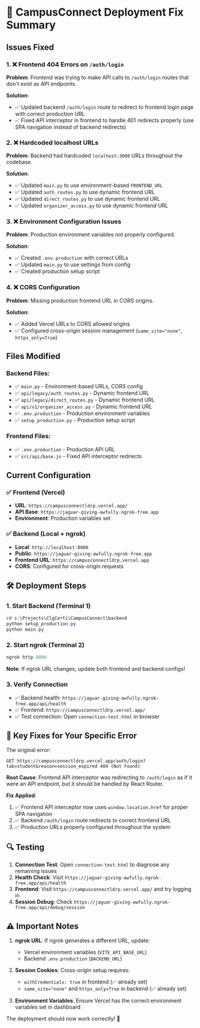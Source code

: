 # 🚀 CampusConnect Deployment Fix Summary

## Issues Fixed

### 1. ❌ Frontend 404 Errors on `/auth/login`
**Problem**: Frontend was trying to make API calls to `/auth/login` routes that don't exist as API endpoints.

**Solution**: 
- ✅ Updated backend `/auth/login` route to redirect to frontend login page with correct production URL
- ✅ Fixed API interceptor in frontend to handle 401 redirects properly (use SPA navigation instead of backend redirects)

### 2. ❌ Hardcoded localhost URLs
**Problem**: Backend had hardcoded `localhost:3000` URLs throughout the codebase.

**Solution**:
- ✅ Updated `main.py` to use environment-based `FRONTEND_URL`
- ✅ Updated `auth_routes.py` to use dynamic frontend URL
- ✅ Updated `direct_routes.py` to use dynamic frontend URL  
- ✅ Updated `organizer_access.py` to use dynamic frontend URL

### 3. ❌ Environment Configuration Issues
**Problem**: Production environment variables not properly configured.

**Solution**:
- ✅ Created `.env.production` with correct URLs
- ✅ Updated `main.py` to use settings from config
- ✅ Created production setup script

### 4. ❌ CORS Configuration 
**Problem**: Missing production frontend URL in CORS origins.

**Solution**:
- ✅ Added Vercel URLs to CORS allowed origins
- ✅ Configured cross-origin session management (`same_site="none"`, `https_only=True`)

## Files Modified

### Backend Files:
- ✅ `main.py` - Environment-based URLs, CORS config
- ✅ `api/legacy/auth_routes.py` - Dynamic frontend URL
- ✅ `api/legacy/direct_routes.py` - Dynamic frontend URL
- ✅ `api/v1/organizer_access.py` - Dynamic frontend URL
- ✅ `.env.production` - Production environment variables
- ✅ `setup_production.py` - Production setup script

### Frontend Files:
- ✅ `.env.production` - Production API URL
- ✅ `src/api/base.js` - Fixed API interceptor redirects

## Current Configuration

### ✅ Frontend (Vercel)
- **URL**: `https://campusconnectldrp.vercel.app/`
- **API Base**: `https://jaguar-giving-awfully.ngrok-free.app`
- **Environment**: Production variables set

### ✅ Backend (Local + ngrok)  
- **Local**: `http://localhost:8000`
- **Public**: `https://jaguar-giving-awfully.ngrok-free.app`
- **Frontend URL**: `https://campusconnectldrp.vercel.app`
- **CORS**: Configured for cross-origin requests

## 🛠️ Deployment Steps

### 1. Start Backend (Terminal 1)
```powershell
cd s:\Projects\ClgCerti\CampusConnect\backend
python setup_production.py
python main.py
```

### 2. Start ngrok (Terminal 2) 
```powershell
ngrok http 8000
```
**Note**: If ngrok URL changes, update both frontend and backend configs!

### 3. Verify Connection
- ✅ Backend health: `https://jaguar-giving-awfully.ngrok-free.app/api/health`
- ✅ Frontend: `https://campusconnectldrp.vercel.app/`
- ✅ Test connection: Open `connection-test.html` in browser

## 🎯 Key Fixes for Your Specific Error

The original error:
```
GET https://campusconnectldrp.vercel.app/auth/login?tab=student&reason=session_expired 404 (Not Found)
```

**Root Cause**: Frontend API interceptor was redirecting to `/auth/login` as if it were an API endpoint, but it should be handled by React Router.

**Fix Applied**: 
1. ✅ Frontend API interceptor now uses `window.location.href` for proper SPA navigation
2. ✅ Backend `/auth/login` route redirects to correct frontend URL
3. ✅ Production URLs properly configured throughout the system

## 🔍 Testing

1. **Connection Test**: Open `connection-test.html` to diagnose any remaining issues
2. **Health Check**: Visit `https://jaguar-giving-awfully.ngrok-free.app/api/health`
3. **Frontend**: Visit `https://campusconnectldrp.vercel.app/` and try logging in
4. **Session Debug**: Check `https://jaguar-giving-awfully.ngrok-free.app/api/debug/session`

## ⚠️ Important Notes

1. **ngrok URL**: If ngrok generates a different URL, update:
   - Vercel environment variables (`VITE_API_BASE_URL`)  
   - Backend `.env.production` (`BACKEND_URL`)

2. **Session Cookies**: Cross-origin setup requires:
   - `withCredentials: true` in frontend (✅ already set)
   - `same_site="none"` and `https_only=True` in backend (✅ already set)

3. **Environment Variables**: Ensure Vercel has the correct environment variables set in dashboard

The deployment should now work correctly! 🎉
